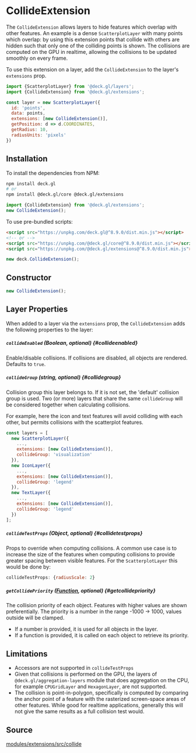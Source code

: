 
# CollideExtension

The `CollideExtension` allows layers to hide features which overlap with other features. An example is a dense `ScatterplotLayer` with many points which overlap: by using this extension points that collide with others are hidden such that only one of the colliding points is shown. The collisions are computed on the GPU in realtime, allowing the collisions to be updated smoothly on every frame.

To use this extension on a layer, add the `CollideExtension` to the layer's `extensions` prop.

<!-- TODO: Codepen demo -->
<div style={{position:'relative',height:450}}></div>

```js
import {ScatterplotLayer} from '@deck.gl/layers';
import {CollideExtension} from '@deck.gl/extensions';

const layer = new ScatterplotLayer({
  id: 'points',
  data: points,
  extensions: [new CollideExtension()],
  getPosition: d => d.COORDINATES,
  getRadius: 10,
  radiusUnits: 'pixels'
})
```

## Installation

To install the dependencies from NPM:

```bash
npm install deck.gl
# or
npm install @deck.gl/core @deck.gl/extensions
```

```js
import {CollideExtension} from '@deck.gl/extensions';
new CollideExtension();
```

To use pre-bundled scripts:

```html
<script src="https://unpkg.com/deck.gl@^8.9.0/dist.min.js"></script>
<!-- or -->
<script src="https://unpkg.com/@deck.gl/core@^8.9.0/dist.min.js"></script>
<script src="https://unpkg.com/@deck.gl/extensions@^8.9.0/dist.min.js"></script>
```

```js
new deck.CollideExtension();
```

## Constructor

```js
new CollideExtension();
```

## Layer Properties

When added to a layer via the `extensions` prop, the `CollideExtension` adds the following properties to the layer:

##### `collideEnabled` (Boolean, optional) {#collideenabled}

Enable/disable collisions. If collisions are disabled, all objects are rendered. Defaults to `true`.

##### `collideGroup` (string, optional) {#collidegroup}

Collision group this layer belongs to. If it is not set, the 'default' collision group is used. Two (or more) layers that share the same `collideGroup` will be considered together when calculating collisions.

For example, here the icon and text features will avoid colliding with each other, but permits collisions with the scatterplot features.

```js
const layers = [
  new ScatterplotLayer({
    ...,
    extensions: [new CollideExtension()],
    collideGroup: 'visualization'
  }),
  new IconLayer({
    ...,
    extensions: [new CollideExtension()],
    collideGroup: 'legend'
  }),
  new TextLayer({
    ...,
    extensions: [new CollideExtension()],
    collideGroup: 'legend'
  })
];
  ```

##### `collideTestProps` (Object, optional) {#collidetestprops}

Props to override when computing collisions. A common use case is to increase the size of the features when computing collisions to provide greater spacing between visible features. For the `ScatterplotLayer` this would be done by:

```js
collideTestProps: {radiusScale: 2}
```

##### `getCollidePriority` ([Function](../../developer-guide/using-layers.md#accessors), optional) {#getcollidepriority}

The collision priority of each object. Features with higher values are shown preferentially.
The priority is a number in the range -1000 -> 1000, values outside will be clamped. 

* If a number is provided, it is used for all objects in the layer.
* If a function is provided, it is called on each object to retrieve its priority.


## Limitations

- Accessors are not supported in `collideTestProps`
- Given that collisions is performed on the GPU, the layers of `@deck.gl/aggregation-layers` module that does aggregation on the CPU, for example `CPUGridLayer` and `HexagonLayer`, are not supported.
- The collision is point-in-polygon, specifically is computed by comparing the anchor point of a feature with the rasterized screen-space areas of other features. While good for realtime applications, generally this will not give the same results as a full collision test would.

## Source

[modules/extensions/src/collide](https://github.com/visgl/deck.gl/tree/8.9-release/modules/extensions/src/collide)
